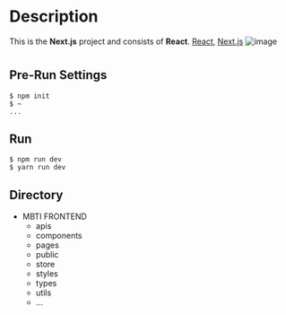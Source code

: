 # Description
This is the **Next.js** project and consists of **React**.
[React](https://ko.reactjs.org/), [Next.js](https://nextjs.org/)
![image](https://img.shields.io/badge/NextJS-NextJS-skyblue)

# 

## Pre-Run Settings
```
$ npm init
$ ~
...
```

## Run
```
$ npm run dev
$ yarn run dev
```

## Directory
* MBTI FRONTEND
  * apis
  * components
  * pages
  * public
  * store
  * styles
  * types
  * utils
   * ...
